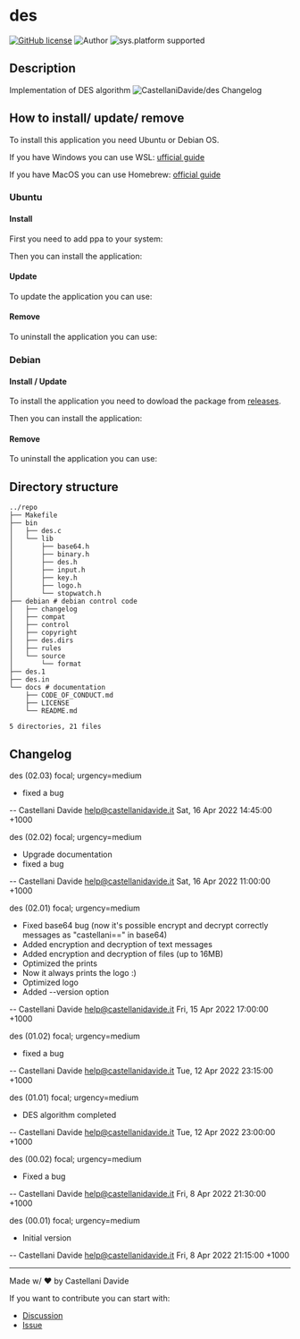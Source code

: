# des
[![GitHub license](https://img.shields.io/badge/license-GNU-green?style=flat)](https://github.com/CastellaniDavide/des/blob/main/docs/LICENSE)
![Author](https://img.shields.io/badge/author-Castellani%20Davide-green?style=flat)
![sys.platform supported](https://img.shields.io/badge/OS%20platform%20supported-all-blue?style=flat) 

##  Description 
Implementation of DES algorithm
![CastellaniDavide/des](https://opengraph.githubassets.com/2195f3d7fb190e44dd0a4b3b7a3a6d448bc5af19b492cbf1e88964cdb8fdef22/CastellaniDavide/des)
 Changelog 
## How to install/ update/ remove
To install this application you need Ubuntu or Debian OS.

If you have Windows you can use WSL: [ufficial guide](https://docs.microsoft.com/en-us/windows/wsl/)

If you have MacOS you can use Homebrew: [official guide](https://brew.sh/)

### Ubuntu
#### Install
First you need to add ppa to your system:


Then you can install the application:


#### Update
To update the application you can use:


#### Remove
To uninstall the application you can use:

### Debian
#### Install / Update
To install the application you need to dowload the package from [releases](https://github.com/CastellaniDavide/des/releases).

Then you can install the application:


#### Remove
To uninstall the application you can use:


##  Directory structure 

```
../repo
├── Makefile
├── bin
│   ├── des.c
│   └── lib
│       ├── base64.h
│       ├── binary.h
│       ├── des.h
│       ├── input.h
│       ├── key.h
│       ├── logo.h
│       └── stopwatch.h
├── debian # debian control code
│   ├── changelog
│   ├── compat
│   ├── control
│   ├── copyright
│   ├── des.dirs
│   ├── rules
│   └── source
│       └── format
├── des.1
├── des.in
└── docs # documentation
    ├── CODE_OF_CONDUCT.md
    ├── LICENSE
    └── README.md

5 directories, 21 files
```
## Changelog
des (02.03) focal; urgency=medium

  * fixed a bug

 -- Castellani Davide <help@castellanidavide.it>  Sat, 16 Apr 2022 14:45:00 +1000

des (02.02) focal; urgency=medium

  * Upgrade documentation
  * fixed a bug

 -- Castellani Davide <help@castellanidavide.it>  Sat, 16 Apr 2022 11:00:00 +1000

des (02.01) focal; urgency=medium

  * Fixed base64 bug (now it's possible encrypt and decrypt correctly messages as "castellani==" in base64)
  * Added encryption and decryption of text messages
  * Added encryption and decryption of files (up to 16MB)
  * Optimized the prints
  * Now it always prints the logo :)
  * Optimized logo
  * Added --version option

 -- Castellani Davide <help@castellanidavide.it>  Fri, 15 Apr 2022 17:00:00 +1000

des (01.02) focal; urgency=medium

  * fixed a bug

 -- Castellani Davide <help@castellanidavide.it>  Tue, 12 Apr 2022 23:15:00 +1000

des (01.01) focal; urgency=medium

  * DES algorithm completed

 -- Castellani Davide <help@castellanidavide.it>  Tue, 12 Apr 2022 23:00:00 +1000

des (00.02) focal; urgency=medium

  * Fixed a bug

 -- Castellani Davide <help@castellanidavide.it>  Fri, 8 Apr 2022 21:30:00 +1000

des (00.01) focal; urgency=medium

  * Initial version

 -- Castellani Davide <help@castellanidavide.it>  Fri, 8 Apr 2022 21:15:00 +1000

---
Made w/ :heart: by Castellani Davide

If you want to contribute you can start with:
- [Discussion](https://github.com/CastellaniDavide/des/discussions)
- [Issue](https://github.com/CastellaniDavide/des/issues/new)
